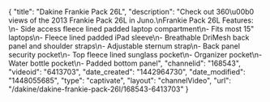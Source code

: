 {
    "title": "Dakine Frankie Pack 26L",
    "description": "Check out 360\u00b0 views of the 2013 Frankie Pack 26L in Juno.\nFrankie Pack 26L Features: \n- Side access fleece lined padded laptop compartment\n- Fits most 15\" laptops\n- Fleece lined padded iPad sleeve\n- Breathable DriMesh back panel and shoulder straps\n- Adjustable sternum strap\n- Back panel security pocket\n- Top fleece lined sunglass pocket\n- Organizer pocket\n- Water bottle pocket\n- Padded bottom panel",
    "channelid": "168543",
    "videoid": "6413703",
    "date_created": "1442964730",
    "date_modified": "1448055685",
    "type": "captivate",
    "layout": "channelVideo",
    "url": "\/dakine\/dakine-frankie-pack-26l\/168543-6413703"
}